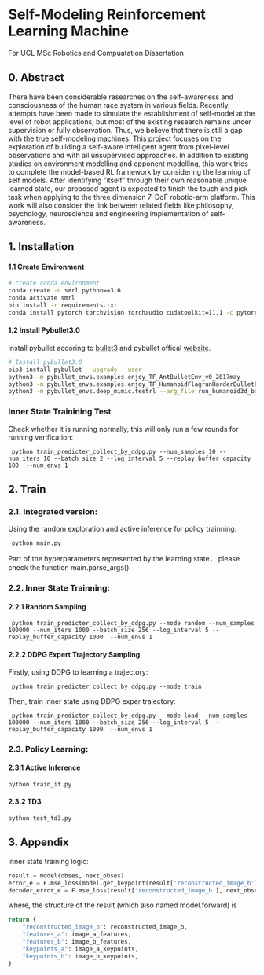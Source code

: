 # Self-Modeling Reinforcement Learning Machine
For UCL MSc Robotics and Compuatation Dissertation


## 0. Abstract
There have been considerable researches on the self-awareness and consciousness of the human race system in various fields. Recently, attempts have been made to simulate the establishment of self-model at the level of robot applications, but most of the existing research remains under supervision or fully observation. Thus, we believe that there is still a gap with the true self-modeling machines. This project focuses on the exploration of building a self-aware intelligent agent from pixel-level observations and with all unsupervised approaches. In addition to existing studies on environment modelling and opponent modelling, this work tries to complete the model-based RL framework by considering the learning of self models. After identifying ”itself” through their own reasonable unique learned state, our proposed agent is expected to finish the touch and pick task when applying to the three dimension 7-DoF robotic-arm platform. This work will also consider the link between related fields like philosophy, psychology, neuroscience and engineering implementation of self-awareness.


## 1. Installation

####  1.1 Create Environment
``` Bash
# create conda environment
conda create -n smrl python==3.6
conda activate smrl
pip install -r requirements.txt
conda install pytorch torchvision torchaudio cudatoolkit=11.1 -c pytorch -c nvidia
```

####  1.2 Install Pybullet3.0
Install pybullet accoring to [bullet3](https://github.com/bulletphysics/bullet3) and pybullet offical [website](https://pybullet.org/wordpress/).
``` Bash
# Install pybullet3.0
pip3 install pybullet --upgrade --user
python3 -m pybullet_envs.examples.enjoy_TF_AntBulletEnv_v0_2017may
python3 -m pybullet_envs.examples.enjoy_TF_HumanoidFlagrunHarderBulletEnv_v1_2017jul
python3 -m pybullet_envs.deep_mimic.testrl --arg_file run_humanoid3d_backflip_args.txt
```


### Inner State Trainining Test
Check whether it is running normally, this will only run a few rounds for running verification:
```
 python train_predicter_collect_by_ddpg.py --num_samples 10 --num_iters 10 --batch_size 2 --log_interval 5 --replay_buffer_capacity 100  --num_envs 1
```

## 2. Train

### 2.1. Integrated version:
Using the random exploration and active inference for policy trainning:
```
 python main.py 
```
Part of the hyperparameters represented by the learning state， please check the function main.parse_args().
###  2.2. Inner State Trainning:

#### 2.2.1 Random Sampling

```
 python train_predicter_collect_by_ddpg.py --mode random --num_samples 100000 --num_iters 1000 --batch_size 256 --log_interval 5 --replay_buffer_capacity 1000  --num_envs 1
```

#### 2.2.2 DDPG Expert Trajectory Sampling

Firstly, using DDPG to learning a trajectory:
```
 python train_predicter_collect_by_ddpg.py --mode train
 ```
 
Then, train inner state using DDPG exper trajectory:
```
 python train_predicter_collect_by_ddpg.py --mode load --num_samples 100000 --num_iters 1000 --batch_size 256 --log_interval 5 --replay_buffer_capacity 1000  --num_envs 1
```


### 2.3. Policy Learning:
#### 2.3.1 Active Inference
```
python train_if.py
```
#### 2.3.2 TD3
```
python test_td3.py
```



## 3. Appendix
Inner state training logic:
```python
result = model(obses, next_obses)
error_e = F.mse_loss(model.get_keypoint(result['reconstructed_image_b'])["centers"], result['keypoints_b']["centers"])
decoder_error_e = F.mse_loss(result['reconstructed_image_b'], next_obses)
```
where, the structure of the result (which also named model.forward) is 
```python
return {
    "reconstructed_image_b": reconstructed_image_b,
    "features_a": image_a_features,
    "features_b": image_b_features,
    "keypoints_a": image_a_keypoints,
    "keypoints_b": image_b_keypoints,
}
```



